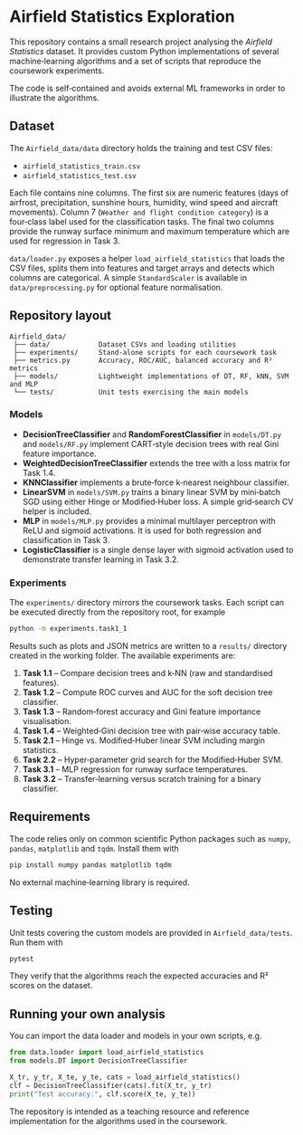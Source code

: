 # Airfield Statistics Exploration

This repository contains a small research project analysing the *Airfield Statistics* dataset.  It provides
custom Python implementations of several machine‑learning algorithms and a set of scripts that reproduce
the coursework experiments.

The code is self‑contained and avoids external ML frameworks in order to illustrate the algorithms.

## Dataset

The `Airfield_data/data` directory holds the training and test CSV files:

- `airfield_statistics_train.csv`
- `airfield_statistics_test.csv`

Each file contains nine columns.  The first six are numeric features (days of airfrost, precipitation, sunshine hours,
humidity, wind speed and aircraft movements).  Column 7 (`Weather and flight condition category`) is a four‑class
label used for the classification tasks.  The final two columns provide the runway surface minimum and maximum
temperature which are used for regression in Task 3.

`data/loader.py` exposes a helper `load_airfield_statistics` that loads the CSV files, splits them into features and
target arrays and detects which columns are categorical.  A simple `StandardScaler` is available in
`data/preprocessing.py` for optional feature normalisation.

## Repository layout

```
Airfield_data/
 ├── data/            Dataset CSVs and loading utilities
 ├── experiments/     Stand‑alone scripts for each coursework task
 ├── metrics.py       Accuracy, ROC/AUC, balanced accuracy and R² metrics
 ├── models/          Lightweight implementations of DT, RF, kNN, SVM and MLP
 └── tests/           Unit tests exercising the main models
```

### Models

- **DecisionTreeClassifier** and **RandomForestClassifier** in `models/DT.py` and `models/RF.py`
  implement CART‑style decision trees with real Gini feature importance.
- **WeightedDecisionTreeClassifier** extends the tree with a loss matrix for Task 1.4.
- **KNNClassifier** implements a brute‑force k‑nearest neighbour classifier.
- **LinearSVM** in `models/SVM.py` trains a binary linear SVM by mini‑batch SGD using either Hinge or
  Modified‑Huber loss.  A simple grid‑search CV helper is included.
- **MLP** in `models/MLP.py` provides a minimal multilayer perceptron with ReLU and sigmoid
  activations.  It is used for both regression and classification in Task 3.
- **LogisticClassifier** is a single dense layer with sigmoid activation used to demonstrate transfer
  learning in Task 3.2.

### Experiments

The `experiments/` directory mirrors the coursework tasks.  Each script can be executed directly from the
repository root, for example

```bash
python -m experiments.task1_1
```

Results such as plots and JSON metrics are written to a `results/` directory created in the working folder.
The available experiments are:

1. **Task 1.1** – Compare decision trees and k‑NN (raw and standardised features).
2. **Task 1.2** – Compute ROC curves and AUC for the soft decision tree classifier.
3. **Task 1.3** – Random‑forest accuracy and Gini feature importance visualisation.
4. **Task 1.4** – Weighted‑Gini decision tree with pair‑wise accuracy table.
5. **Task 2.1** – Hinge vs. Modified‑Huber linear SVM including margin statistics.
6. **Task 2.2** – Hyper‑parameter grid search for the Modified‑Huber SVM.
7. **Task 3.1** – MLP regression for runway surface temperatures.
8. **Task 3.2** – Transfer‑learning versus scratch training for a binary classifier.

## Requirements

The code relies only on common scientific Python packages such as `numpy`, `pandas`, `matplotlib` and `tqdm`.
Install them with

```bash
pip install numpy pandas matplotlib tqdm
```

No external machine‑learning library is required.

## Testing

Unit tests covering the custom models are provided in `Airfield_data/tests`.  Run them with

```bash
pytest
```

They verify that the algorithms reach the expected accuracies and R² scores on the dataset.

## Running your own analysis

You can import the data loader and models in your own scripts, e.g.

```python
from data.loader import load_airfield_statistics
from models.DT import DecisionTreeClassifier

X_tr, y_tr, X_te, y_te, cats = load_airfield_statistics()
clf = DecisionTreeClassifier(cats).fit(X_tr, y_tr)
print("Test accuracy:", clf.score(X_te, y_te))
```

The repository is intended as a teaching resource and reference implementation
for the algorithms used in the coursework.
